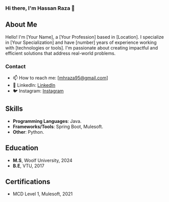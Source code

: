 ### Hi there, I'm Hassan Raza 👋

## About Me
Hello! I'm [Your Name], a [Your Profession] based in [Location]. I specialize in [Your Specialization] and have [number] years of experience working with [technologies or tools]. I'm passionate about creating impactful and efficient solutions that address real-world problems.

### Contact
- 📫 How to reach me: [mhraza95@gmail.com]
- 💼 LinkedIn: [LinkedIn](https://www.linkedin.com/in/mhraza95/)
- 🐦 Instagram: [Instagram](https://www.instagram.com/coderz.py/)


## Skills
- **Programming Languages**: Java.
- **Frameworks/Tools**: Spring Boot, Mulesoft.
- **Other**: Python.

## Education
- **M.S**, Woolf University, 2024
- **B.E**, VTU, 2017

## Certifications
- MCD Level 1, Mulesoft, 2021


